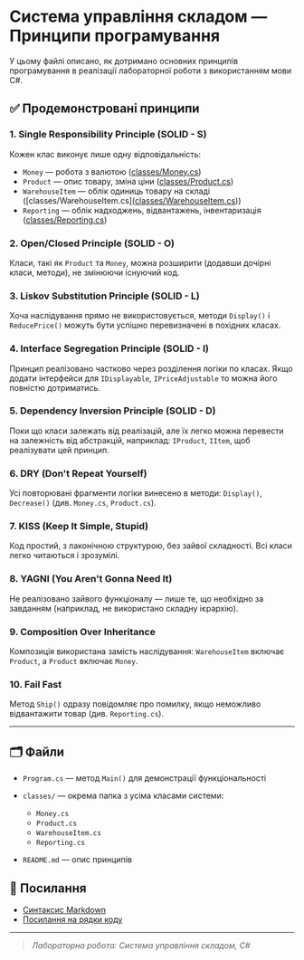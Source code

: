 # Система управління складом — Принципи програмування

У цьому файлі описано, як дотримано основних принципів програмування в реалізації лабораторної роботи з використанням мови C#.

## ✅ Продемонстровані принципи

### 1. **Single Responsibility Principle (SOLID - S)**

Кожен клас виконує лише одну відповідальність:

* `Money` — робота з валютою ([classes/Money.cs]([classes/Money.cs](https://github.com/OlexanderPavliuk/Kpz_Pavliuk_Ipz-23-2/blob/6b920c371d17aa5808853c1efeac48dab892f37a/lab-1/lab-1/Classes/Money.cs)))
* `Product` — опис товару, зміна ціни ([classes/Product.cs]([classes/Product.cs](https://github.com/OlexanderPavliuk/Kpz_Pavliuk_Ipz-23-2/blob/6b920c371d17aa5808853c1efeac48dab892f37a/lab-1/lab-1/Classes/Product.cs)))
* `WarehouseItem` — облік одиниць товару на складі ([classes/WarehouseItem.cs][(classes/WarehouseItem.cs](https://github.com/OlexanderPavliuk/Kpz_Pavliuk_Ipz-23-2/blob/6b920c371d17aa5808853c1efeac48dab892f37a/lab-1/lab-1/Classes/WarehouseItem.cs)))
* `Reporting` — облік надходжень, відвантажень, інвентаризація ([classes/Reporting.cs]([classes/Reporting.cs](https://github.com/OlexanderPavliuk/Kpz_Pavliuk_Ipz-23-2/blob/6b920c371d17aa5808853c1efeac48dab892f37a/lab-1/lab-1/Classes/Reporting.cs)))

### 2. **Open/Closed Principle (SOLID - O)**

Класи, такі як `Product` та `Money`, можна розширити (додавши дочірні класи, методи), не змінюючи існуючий код.

### 3. **Liskov Substitution Principle (SOLID - L)**

Хоча наслідування прямо не використовується, методи `Display()` і `ReducePrice()` можуть бути успішно перевизначені в похідних класах.

### 4. **Interface Segregation Principle (SOLID - I)**

Принцип реалізовано частково через розділення логіки по класах. Якщо додати інтерфейси для `IDisplayable`, `IPriceAdjustable` то можна його повністю дотриматись.

### 5. **Dependency Inversion Principle (SOLID - D)**

Поки що класи залежать від реалізацій, але їх легко можна перевести на залежність від абстракцій, наприклад: `IProduct`, `IItem`, щоб реалізувати цей принцип.

### 6. **DRY (Don't Repeat Yourself)**

Усі повторювані фрагменти логіки винесено в методи: `Display()`, `Decrease()` (див. `Money.cs`, `Product.cs`).

### 7. **KISS (Keep It Simple, Stupid)**

Код простий, з лаконічною структурою, без зайвої складності. Всі класи легко читаються і зрозумілі.

### 8. **YAGNI (You Aren't Gonna Need It)**

Не реалізовано зайвого функціоналу — лише те, що необхідно за завданням (наприклад, не використано складну ієрархію).

### 9. **Composition Over Inheritance**

Композиція використана замість наслідування: `WarehouseItem` включає `Product`, а `Product` включає `Money`.

### 10. **Fail Fast**

Метод `Ship()` одразу повідомляє про помилку, якщо неможливо відвантажити товар (див. `Reporting.cs`).

---

## 🗂 Файли

* `Program.cs` — метод `Main()` для демонстрації функціональності
* `classes/` — окрема папка з усіма класами системи:

  * `Money.cs`
  * `Product.cs`
  * `WarehouseItem.cs`
  * `Reporting.cs`
* `README.md` — опис принципів

## 🔗 Посилання

* [Синтаксис Markdown](https://markdown.guide/basic-syntax/)
* [Посилання на рядки коду](https://docs.github.com/ru/repositories/working-with-files/using-files/linking-to-lines-in-a-file)

---

> *Лабораторна робота: Система управління складом, C#*
